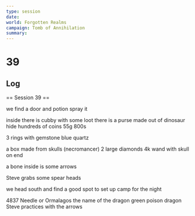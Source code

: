 ```yaml
---
type: session
date:
world: Forgotten Realms
campaign: Tomb of Annihilation
summary:
---
```


# 39

## Log
== Session 39 ==

we find a door and potion spray it 

inside there is cubby with some loot 
there is a purse made out of dinosaur hide
hundreds of coins
55g 800s

3 rings with gemstone blue quartz
 

a box made from skulls (necromancer)
2 large diamonds 4k
wand with skull on end

a bone
inside is some arrows 


Steve grabs some spear heads

we head south and find a good spot to set up camp for the night  

4837
Needle or Ormalagos the name of the dragon
green poison dragon 
Steve practices with the arrows
